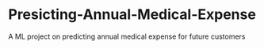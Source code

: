 # Presicting-Annual-Medical-Expense
A ML project on predicting annual medical expense for future customers
